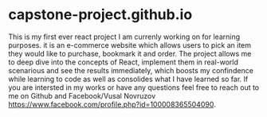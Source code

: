 # capstone-project.github.io
This is my first ever react project I am currenly working on for learning purposes. it is an e-commerce website which allows users to pick an item they would like to purchase, bookmark it and order.
The project allows me to deep dive into the concepts of React, implement them in real-world scenarious and see the results immediately, which boosts my confindence while learning to code as well as consolides what I have learned so far.
If you are intersted in my works or have any questions feel free to reach out to me on Github and Facebook/Vusal Novruzov https://www.facebook.com/profile.php?id=100008365504090.
